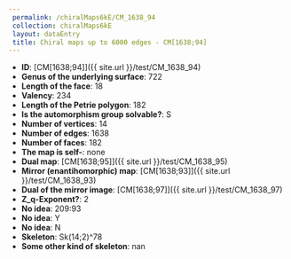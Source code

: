 ```yaml
--- 
 permalink: /chiralMaps6kE/CM_1638_94 
 collection: chiralMaps6kE
 layout: dataEntry
 title: Chiral maps up to 6000 edges - CM[1638;94]
---
```


- **ID**: [CM[1638;94]]({{ site.url }}/test/CM_1638_94)
- **Genus of the underlying surface**: 722
- **Length of the face**: 18
- **Valency**: 234
- **Length of the Petrie polygon**: 182
- **Is the automorphism group solvable?**: S
- **Number of vertices**: 14
- **Number of edges**: 1638
- **Number of faces**: 182
- **The map is self-**: none
- **Dual map**: [CM[1638;95]]({{ site.url }}/test/CM_1638_95)
- **Mirror (enantihomorphic) map**: [CM[1638;93]]({{ site.url }}/test/CM_1638_93)
- **Dual of the mirror image**: [CM[1638;97]]({{ site.url }}/test/CM_1638_97)
- **Z_q-Exponent?**: 2
- **No idea**:  209:93
- **No idea**: Y
- **No idea**: N
- **Skeleton**: Sk(14;2)^78
- **Some other kind of skeleton**: nan
